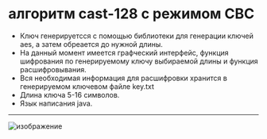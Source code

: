 # алгоритм cast-128 с режимом CBC
* Ключ генерируетсся с помощью библиотеки для генерации ключей aes, а затем обреается до нужной длины.
* На данный момент имеется графческий интерфейс, функция шифрования по генерируемому ключу выбираемой длины и функция расшифровывания.
* Вся необходимая информация для расшифровки хранится в генерируемом ключевом файле key.txt
* Длина ключа 5-16 символов.
* Язык написания java.
***
![изображение](https://user-images.githubusercontent.com/84348788/141312583-7d555894-0caf-4f1e-b652-d789eb355d5c.png)
